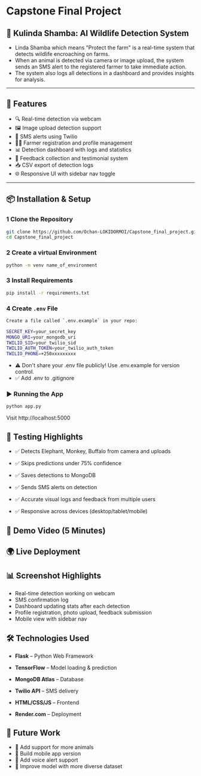 # Capstone Final Project


## 🌾 Kulinda Shamba: AI Wildlife Detection System

- Linda Shamba which means "Protect the farm" is a real-time system that detects wildlife encroaching on farms.
- When an animal is detected via camera or image upload, the system sends an SMS alert to the registered farmer to take immediate action.
- The system also logs all detections in a dashboard and provides insights for analysis.

---

## 🚀 Features

- 🔍 Real-time detection via webcam
- 🖼️ Image upload detection support
- 📱 SMS alerts using Twilio
- 👨‍🌾 Farmer registration and profile management
- 📊 Detection dashboard with logs and statistics
- 💬 Feedback collection and testimonial system
- 📥 CSV export of detection logs
- 🌐 Responsive UI with sidebar nav toggle

---

## 📦 Installation & Setup

### 1 Clone the Repository
```bash
git clone https://github.com/Ochan-LOKIDORMOI/Capstone_final_project.git
cd Capstone_final_project
```
### 2 Create a virtual Environment
```bash
python -m venv name_of_environment
```
### 3 Install Requirements
```bash
pip install -r requirements.txt
```

### 4 Create ```.env``` File
```bash
Create a file called `.env.example` in your repo:

SECRET_KEY=your_secret_key
MONGO_URI=your_mongodb_uri
TWILIO_SID=your_twilio_sid
TWILIO_AUTH_TOKEN=your_twilio_auth_token
TWILIO_PHONE=+250xxxxxxxxx
```
- ⚠️ Don't share your .env file publicly! Use .env.example for version control.
- ✅ Add .env to .gitignore

### ▶️ Running the App
```bash
python app.py
```
Visit http://localhost:5000

## 🧪 Testing Highlights

- ✅ Detects Elephant, Monkey, Buffalo from camera and uploads

- ✅ Skips predictions under 75% confidence

- ✅ Saves detections to MongoDB

- ✅ Sends SMS alerts on detection

- ✅ Accurate visual logs and feedback from multiple users

- ✅ Responsive across devices (desktop/tablet/mobile)

## 🎥 Demo Video (5 Minutes)

## 🌍 Live Deployment

## 📊 Screenshot Highlights
- Real-time detection working on webcam
- SMS confirmation log
- Dashboard updating stats after each detection
- Profile registration, photo upload, feedback submission
- Mobile view with sidebar nav

## 🛠️ Technologies Used
- **Flask** – Python Web Framework

- **TensorFlow** – Model loading & prediction

- **MongoDB Atlas** – Database

- **Twilio API** – SMS delivery

- **HTML/CSS/JS** – Frontend

- **Render.com** – Deployment

## 📌 Future Work
- 🎯 Add support for more animals
- 📱 Build mobile app version
- 📡 Add voice alert support
- 🧠 Improve model with more diverse dataset

